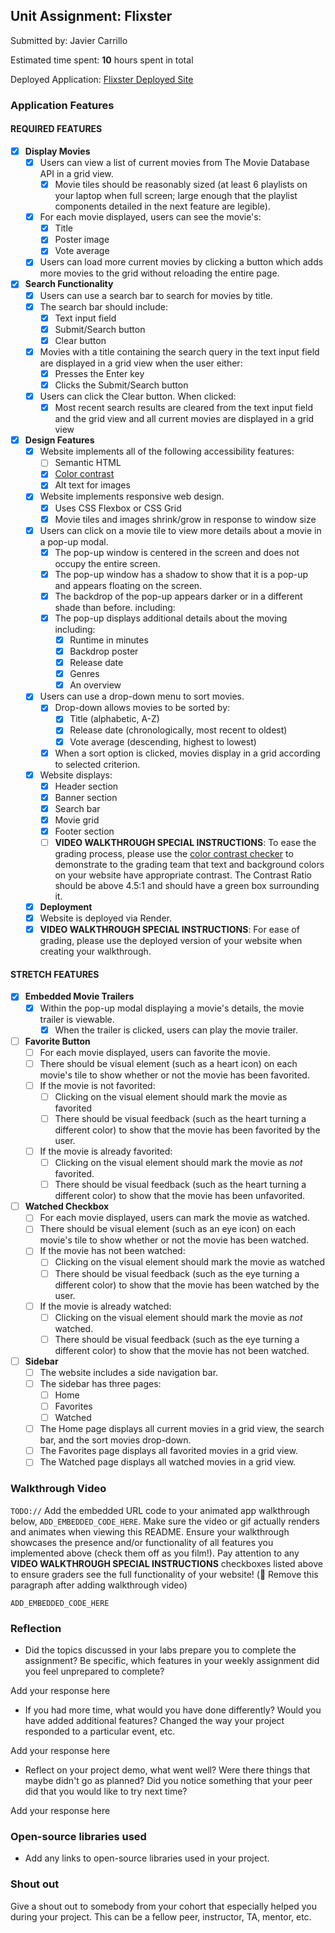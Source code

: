 ## Unit Assignment: Flixster

Submitted by: Javier Carrillo

Estimated time spent: **10** hours spent in total

Deployed Application: [Flixster Deployed Site](https://flixster-meej.onrender.com)

### Application Features

#### REQUIRED FEATURES

-   [x] **Display Movies**
    -   [x] Users can view a list of current movies from The Movie Database API in a grid view.
        -   [x] Movie tiles should be reasonably sized (at least 6 playlists on your laptop when full screen; large enough that the playlist components detailed in the next feature are legible).
    -   [x] For each movie displayed, users can see the movie's:
        -   [x] Title
        -   [x] Poster image
        -   [x] Vote average
    -   [x] Users can load more current movies by clicking a button which adds more movies to the grid without reloading the entire page.
-   [x] **Search Functionality**
    -   [x] Users can use a search bar to search for movies by title.
    -   [x] The search bar should include:
        -   [x] Text input field
        -   [x] Submit/Search button
        -   [x] Clear button
    -   [x] Movies with a title containing the search query in the text input field are displayed in a grid view when the user either:
        -   [x] Presses the Enter key
        -   [x] Clicks the Submit/Search button
    -   [x] Users can click the Clear button. When clicked:
        -   [x] Most recent search results are cleared from the text input field and the grid view and all current movies are displayed in a grid view
-   [x] **Design Features**
    -   [x] Website implements all of the following accessibility features:
        -   [ ] Semantic HTML
        -   [x] [Color contrast](https://webaim.org/resources/contrastchecker/)
        -   [x] Alt text for images
    -   [x] Website implements responsive web design.
        -   [x] Uses CSS Flexbox or CSS Grid
        -   [x] Movie tiles and images shrink/grow in response to window size
    -   [x] Users can click on a movie tile to view more details about a movie in a pop-up modal.
        -   [x] The pop-up window is centered in the screen and does not occupy the entire screen.
        -   [x] The pop-up window has a shadow to show that it is a pop-up and appears floating on the screen.
        -   [x] The backdrop of the pop-up appears darker or in a different shade than before. including:
        -   [x] The pop-up displays additional details about the moving including:
            -   [x] Runtime in minutes
            -   [x] Backdrop poster
            -   [x] Release date
            -   [x] Genres
            -   [x] An overview
    -   [x] Users can use a drop-down menu to sort movies.
        -   [x] Drop-down allows movies to be sorted by:
            -   [x] Title (alphabetic, A-Z)
            -   [x] Release date (chronologically, most recent to oldest)
            -   [x] Vote average (descending, highest to lowest)
        -   [x] When a sort option is clicked, movies display in a grid according to selected criterion.
    -   [x] Website displays:
        -   [x] Header section
        -   [x] Banner section
        -   [x] Search bar
        -   [x] Movie grid
        -   [x] Footer section
        -   [ ] **VIDEO WALKTHROUGH SPECIAL INSTRUCTIONS**: To ease the grading process, please use the [color contrast checker](https://webaim.org/resources/contrastchecker/) to demonstrate to the grading team that text and background colors on your website have appropriate contrast. The Contrast Ratio should be above 4.5:1 and should have a green box surrounding it.
    -   [x] **Deployment**
    -   [x] Website is deployed via Render.
    -   [x] **VIDEO WALKTHROUGH SPECIAL INSTRUCTIONS**: For ease of grading, please use the deployed version of your website when creating your walkthrough.

#### STRETCH FEATURES

-   [x] **Embedded Movie Trailers**
    -   [x] Within the pop-up modal displaying a movie's details, the movie trailer is viewable.
        -   [x] When the trailer is clicked, users can play the movie trailer.
-   [ ] **Favorite Button**
    -   [ ] For each movie displayed, users can favorite the movie.
    -   [ ] There should be visual element (such as a heart icon) on each movie's tile to show whether or not the movie has been favorited.
    -   [ ] If the movie is not favorited:
        -   [ ] Clicking on the visual element should mark the movie as favorited
        -   [ ] There should be visual feedback (such as the heart turning a different color) to show that the movie has been favorited by the user.
    -   [ ] If the movie is already favorited:
        -   [ ] Clicking on the visual element should mark the movie as _not_ favorited.
        -   [ ] There should be visual feedback (such as the heart turning a different color) to show that the movie has been unfavorited.
-   [ ] **Watched Checkbox**
    -   [ ] For each movie displayed, users can mark the movie as watched.
    -   [ ] There should be visual element (such as an eye icon) on each movie's tile to show whether or not the movie has been watched.
    -   [ ] If the movie has not been watched:
        -   [ ] Clicking on the visual element should mark the movie as watched
        -   [ ] There should be visual feedback (such as the eye turning a different color) to show that the movie has been watched by the user.
    -   [ ] If the movie is already watched:
        -   [ ] Clicking on the visual element should mark the movie as _not_ watched.
        -   [ ] There should be visual feedback (such as the eye turning a different color) to show that the movie has not been watched.
-   [ ] **Sidebar**
    -   [ ] The website includes a side navigation bar.
    -   [ ] The sidebar has three pages:
        -   [ ] Home
        -   [ ] Favorites
        -   [ ] Watched
    -   [ ] The Home page displays all current movies in a grid view, the search bar, and the sort movies drop-down.
    -   [ ] The Favorites page displays all favorited movies in a grid view.
    -   [ ] The Watched page displays all watched movies in a grid view.

### Walkthrough Video

`TODO://` Add the embedded URL code to your animated app walkthrough below, `ADD_EMBEDDED_CODE_HERE`. Make sure the video or gif actually renders and animates when viewing this README. Ensure your walkthrough showcases the presence and/or functionality of all features you implemented above (check them off as you film!). Pay attention to any **VIDEO WALKTHROUGH SPECIAL INSTRUCTIONS** checkboxes listed above to ensure graders see the full functionality of your website! (🚫 Remove this paragraph after adding walkthrough video)

`ADD_EMBEDDED_CODE_HERE`

### Reflection

-   Did the topics discussed in your labs prepare you to complete the assignment? Be specific, which features in your weekly assignment did you feel unprepared to complete?

Add your response here

-   If you had more time, what would you have done differently? Would you have added additional features? Changed the way your project responded to a particular event, etc.

Add your response here

-   Reflect on your project demo, what went well? Were there things that maybe didn't go as planned? Did you notice something that your peer did that you would like to try next time?

Add your response here

### Open-source libraries used

-   Add any links to open-source libraries used in your project.

### Shout out

Give a shout out to somebody from your cohort that especially helped you during your project. This can be a fellow peer, instructor, TA, mentor, etc.

